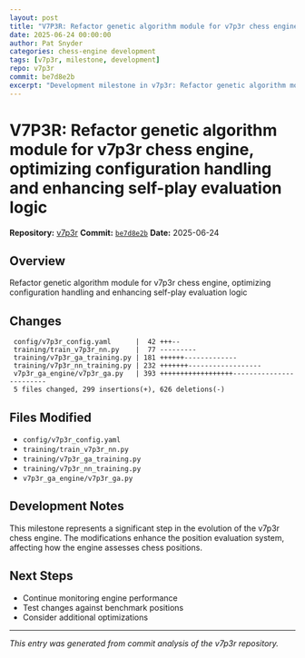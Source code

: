 ```yaml
---
layout: post
title: "V7P3R: Refactor genetic algorithm module for v7p3r chess engine, optimizing configuration handling and enhancing self-play evaluation logic"
date: 2025-06-24 00:00:00 
author: Pat Snyder
categories: chess-engine development
tags: [v7p3r, milestone, development]
repo: v7p3r
commit: be7d8e2b
excerpt: "Development milestone in v7p3r: Refactor genetic algorithm module for v7p3r chess engine, optimizing configuration handling and enhancing self-play evaluation logic"
---
```


# V7P3R: Refactor genetic algorithm module for v7p3r chess engine, optimizing configuration handling and enhancing self-play evaluation logic

**Repository:** [v7p3r](https://github.com/pssnyder/v7p3r)
**Commit:** [`be7d8e2b`](https://github.com/pssnyder/v7p3r/commit/be7d8e2bb3933e610ad1b60b150d5e74a2981c7a)
**Date:** 2025-06-24

## Overview

Refactor genetic algorithm module for v7p3r chess engine, optimizing configuration handling and enhancing self-play evaluation logic

## Changes

```
 config/v7p3r_config.yaml      |  42 +++--
 training/train_v7p3r_nn.py    |  77 ---------
 training/v7p3r_ga_training.py | 181 ++++++-------------
 training/v7p3r_nn_training.py | 232 +++++++------------------
 v7p3r_ga_engine/v7p3r_ga.py   | 393 ++++++++++++++++++------------------------
 5 files changed, 299 insertions(+), 626 deletions(-)
```

## Files Modified

- `config/v7p3r_config.yaml`
- `training/train_v7p3r_nn.py`
- `training/v7p3r_ga_training.py`
- `training/v7p3r_nn_training.py`
- `v7p3r_ga_engine/v7p3r_ga.py`

## Development Notes

This milestone represents a significant step in the evolution of the v7p3r chess engine. The modifications enhance the position evaluation system, affecting how the engine assesses chess positions.

## Next Steps

- Continue monitoring engine performance
- Test changes against benchmark positions
- Consider additional optimizations

---

*This entry was generated from commit analysis of the v7p3r repository.*
